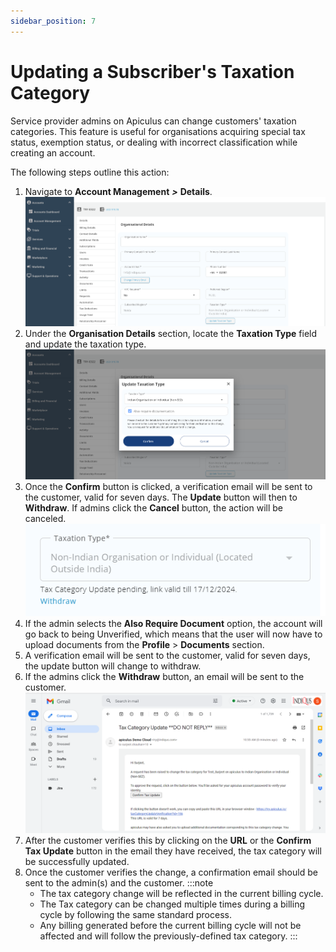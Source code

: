 ```yaml
---
sidebar_position: 7
---
```

# Updating a Subscriber's Taxation Category

Service provider admins on Apiculus can change customers' taxation categories. This feature is useful for organisations acquiring special tax status, exemption status, or dealing with incorrect classification while creating an account.

The following steps outline this action:

1. Navigate to **Account Management** **_>_** **Details**.![Updating a Subscriber's Taxation Category](img/Taxation4.png)
2. Under the **Organisation Details** section, locate the **Taxation Type** field and update the taxation type.![Updating a Subscriber's Taxation Category](img/Taxation1.png)
3. Once the **Confirm** button is clicked, a verification email will be sent to the customer, valid for seven days. The **Update** button will then to **Withdraw**. If admins click the **Cancel** button, the action will be canceled.   
   ![Updating a Subscriber's Taxation Category](img/Taxation2.png)
3. If the admin selects the **Also Require Document** option, the account will go back to being Unverified, which means that the user will now have to upload documents from the **Profile** > **Documents** section.
4. A verification email will be sent to the customer, valid for seven days, the update button will change to withdraw.
5. If the admins click the **Withdraw** button, an email will be sent to the customer.![Updating a Subscriber's Taxation Category](img/Taxation3.png)
6. After the customer verifies this by clicking on the **URL** or the **Confirm Tax Update** button in the email they have received, the tax category will be successfully updated.
7. Once the customer verifies the change, a confirmation email should be sent to the admin(s) and the customer.
	:::note
	- The tax category change will be reflected in the current billing cycle.
	- The Tax category can be changed multiple times during a billing cycle by following the same standard process.
	- Any billing generated before the current billing cycle will not be affected and will follow the previously-defined tax category.
	:::





